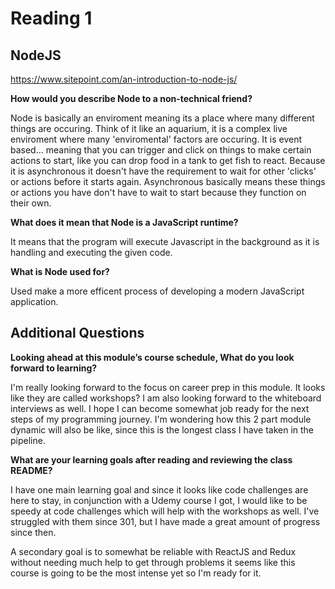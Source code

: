 # Reading 1

## NodeJS

https://www.sitepoint.com/an-introduction-to-node-js/

**How would you describe Node to a non-technical friend?**

Node is basically an enviroment meaning its a place where many different things are occuring. Think of it like an aquarium, it is a complex live enviroment where many 'enviromental' factors are occuring. It is event based... meaning that you can trigger and click on things to make certain actions to start, like you can drop food in a tank to get fish to react. Because it is asynchronous it doesn't have the requirement to wait for other 'clicks' or actions before it starts again. Asynchronous basically means these things or actions you have don't have to wait to start because they function on their own.

**What does it mean that Node is a JavaScript runtime?**

It means that the program will execute Javascript in the background as it is handling and executing the given code.

**What is Node used for?**

Used make a more efficent process of developing a modern JavaScript application.

## Additional Questions

**Looking ahead at this module’s course schedule, What do you look forward to learning?**

I'm really looking forward to the focus on career prep in this module. It looks like they are called workshops? I am also looking forward to the whiteboard interviews as well. I hope I can become somewhat job ready for the next steps of my programming journey. I'm wondering how this 2 part module dynamic will also be like, since this is the longest class I have taken in the pipeline.


**What are your learning goals after reading and reviewing the class README?**

I have one main learning goal and since it looks like code challenges are here to stay, in conjunction with a Udemy course I got, I would like to be speedy at code challenges which will help with the workshops as well. I've struggled with them since 301, but I have made a great amount of progress since then. 

A secondary goal is to somewhat be reliable with ReactJS and Redux without needing much help to get through problems it seems like this course is going to be the most intense yet so I'm ready for it. 